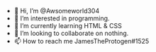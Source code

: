 - 👋 Hi, I’m @Awsomeworld304
- 👀 I’m interested in programming.
- 🌱 I’m currently learning HTML & CSS
- 💞️ I’m looking to collaborate on nothing.
- 📫 How to reach me JamesTheProtogen#1525

<!---
Awsomeworld304/Awsomeworld304 is a ✨ special ✨ repository because its `README.md` (this file) appears on your GitHub profile.
You can click the Preview link to take a look at your changes.
--->
